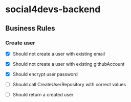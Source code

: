 # social4devs-backend

## Business Rules

### Create user
- [x] Should not create a user with existing email
- [x] Should not create a user with existing githubAccount
- [x] Should encrypt user password
- [ ] Should call CreateUserRepository with correct values
- [ ] Should return a created user
 
